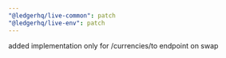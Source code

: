 ```yaml
---
"@ledgerhq/live-common": patch
"@ledgerhq/live-env": patch
---
```


added implementation only for /currencies/to endpoint on swap
